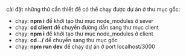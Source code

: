 cài đặt những thứ cần thiết để có thể chạy được dự án
ở thư mục gốc:

- chạy: **npm i** để khởi tạo thư mục node_modules ở sever
- chạy: **cd client** để chuyển đường dẫn sang thư mục client
- chạy: **npm i** để khởi tạo thư mục node_modules ở client
- chạy: **cd ../** để chuyển sang thư mục gốc
- chạy: **npm run dev** để chạy dự án ở port localhost/3000
